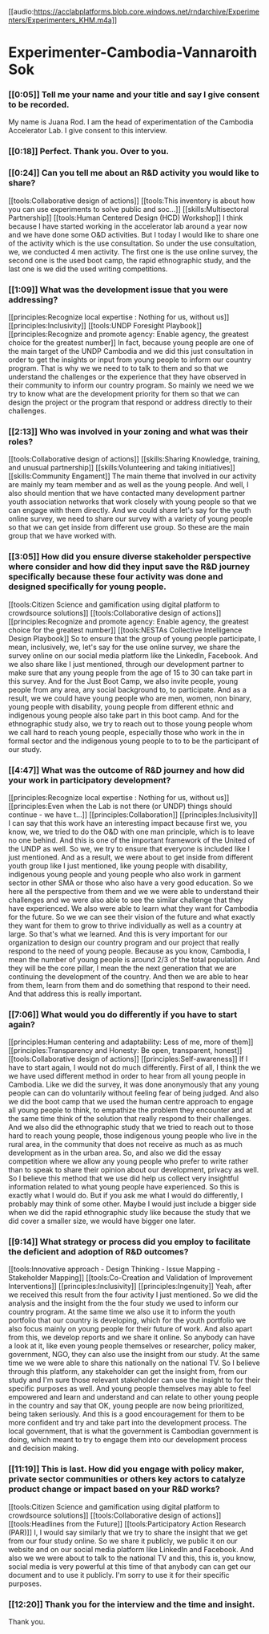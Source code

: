 [[audio:https://acclabplatforms.blob.core.windows.net/rndarchive/Experimenters/Experimenters_KHM.m4a]]

# Experimenter-Cambodia-Vannaroith Sok

### [[0:05]] Tell me your name and your title and say I give consent to be recorded\.

My name is Juana Rod\. I am the head of experimentation of the Cambodia Accelerator Lab\. I give consent to this interview\.

### [[0:18]] Perfect\. Thank you\. Over to you\.

### [[0:24]] Can you tell me about an R&D activity you would like to share?

[[tools:Collaborative design of actions]]
[[tools:This inventory is about how you can use experiments to solve public and soc…]]
[[skills:Multisectoral Partnership]]
[[tools:Human Centered Design (HCD) Workshop]]
I think because I have started working in the accelerator lab around a year now and we have done some O&D activities\. But I today I would like to share one of the activity which is the use consultation\. So under the use consultation, we, we conducted 4 men activity\. The first one is the use online survey, the second one is the used boot camp, the rapid ethnographic study, and the last one is we did the used writing competitions\.

### [[1:09]] What was the development issue that you were addressing?

[[principles:Recognize local expertise : Nothing for us, without us]]
[[principles:Inclusivity]]
[[tools:UNDP Foresight Playbook]]
[[principles:Recognize and promote agency: Enable agency, the greatest choice for the greatest number]]
In fact, because young people are one of the main target of the UNDP Cambodia and we did this just consultation in order to get the insights or input from young people to inform our country program\. That is why we we need to to talk to them and so that we understand the challenges or the experience that they have observed in their community to inform our country program\. So mainly we need we we try to know what are the development priority for them so that we can design the project or the program that respond or address directly to their challenges\.

### [[2:13]] Who was involved in your zoning and what was their roles?

[[tools:Collaborative design of actions]]
[[skills:Sharing Knowledge, training, and unusual partnership]]
[[skills:Volunteering and taking initiatives]]
[[skills:Community Engament]]
The main theme that involved in our activity are mainly my team member and as well as the young people\. And well, I also should mention that we have contacted many development partner youth association networks that work closely with young people so that we can engage with them directly\. And we could share let's say for the youth online survey, we need to share our survey with a variety of young people so that we can get inside from different use group\. So these are the main group that we have worked with\.

### [[3:05]] How did you ensure diverse stakeholder perspective where consider and how did they input save the R&D journey specifically because these four activity was done and designed specifically for young people\.

[[tools:Citizen Science and gamification using digital platform to crowdsource solutions]]
[[tools:Collaborative design of actions]]
[[principles:Recognize and promote agency: Enable agency, the greatest choice for the greatest number]]
[[tools:NESTAs Collective Intelligence Design Playbook]]
So to ensure that the group of young people participate, I mean, inclusively, we, let's say for the use online survey, we share the survey online on our social media platform like the LinkedIn, Facebook\. And we also share like I just mentioned, through our development partner to make sure that any young people from the age of 15 to 30 can take part in this survey\. And for the Just Boot Camp, we also invite people, young people from any area, any social background to, to participate\. And as a result, we we could have young people who are men, women, non binary, young people with disability, young people from different ethnic and indigenous young people also take part in this boot camp\. And for the ethnographic study also, we try to reach out to those young people whom we call hard to reach young people, especially those who work in the in formal sector and the indigenous young people to to to be the participant of our study\.

### [[4:47]] What was the outcome of R&D journey and how did your work in participatory development?

[[principles:Recognize local expertise : Nothing for us, without us]]
[[principles:Even when the Lab is not there (or UNDP) things should continue - we have t…]]
[[principles:Collaboration]]
[[principles:Inclusivity]]
I can say that this work have an interesting impact because first we, you know, we, we tried to do the O&D with one man principle, which is to leave no one behind\. And this is one of the important framework of the United of the UNDP as well\. So we, we try to ensure that everyone is included like I just mentioned\. And as a result, we were about to get inside from different youth group like I just mentioned, like young people with disability, indigenous young people and young people who also work in garment sector in other SMA or those who also have a very good education\. So we here all the perspective from them and we we were able to understand their challenges and we were also able to see the similar challenge that they have experienced\. We also were able to learn what they want for Cambodia for the future\. So we we can see their vision of the future and what exactly they want for them to grow to thrive individually as well as a country at large\. So that's what we learned\. And this is very important for our organization to design our country program and our project that really respond to the need of young people\. Because as you know, Cambodia, I mean the number of young people is around 2/3 of the total population\. And they will be the core pillar, I mean the the next generation that we are continuing the development of the country\. And then we are able to hear from them, learn from them and do something that respond to their need\. And that address this is really important\.

### [[7:06]] What would you do differently if you have to start again?

[[principles:Human centering and adaptability: Less of me, more of them]]
[[principles:Transparency and Honesty: Be open, transparent, honest]]
[[tools:Collaborative design of actions]]
[[principles:Self-awareness]]
If I have to start again, I would not do much differently\. First of all, I think the we we have used different method in order to hear from all young people in Cambodia\. Like we did the survey, it was done anonymously that any young people can can do voluntarily without feeling fear of being judged\. And also we did the boot camp that we used the human centre approach to engage all young people to think, to empathize the problem they encounter and at the same time think of the solution that really respond to their challenges\. And we also did the ethnographic study that we tried to reach out to those hard to reach young people, those indigenous young people who live in the rural area, in the community that does not receive as much as as much development as in the urban area\. So, and also we did the essay competition where we allow any young people who prefer to write rather than to speak to share their opinion about our development, privacy as well\. So I believe this method that we use did help us collect very insightful information related to what young people have experienced\. So this is exactly what I would do\. But if you ask me what I would do differently, I probably may think of some other\. Maybe I would just include a bigger side when we did the rapid ethnographic study like because the study that we did cover a smaller size, we would have bigger one later\.

### [[9:14]] What strategy or process did you employ to facilitate the deficient and adoption of R&D outcomes?

[[tools:Innovative approach - Design Thinking - Issue Mapping - Stakeholder Mapping]]
[[tools:Co-Creation and Validation of Improvement Interventions]]
[[principles:Inclusivity]]
[[principles:Ingenuity]]
Yeah, after we received this result from the four activity I just mentioned\. So we did the analysis and the insight from the the four study we used to inform our country program\. At the same time we also use it to inform the youth portfolio that our country is developing, which for the youth portfolio we also focus mainly on young people for their future of work\. And also apart from this, we develop reports and we share it online\. So anybody can have a look at it, like even young people themselves or researcher, policy maker, government, NGO, they can also use the insight from our study\. At the same time we we were able to share this nationally on the national TV\. So I believe through this platform, any stakeholder can get the insight from, from our study and I'm sure those relevant stakeholder can use the insight to for their specific purposes as well\. And young people themselves may able to feel empowered and learn and understand and can relate to other young people in the country and say that OK, young people are now being prioritized, being taken seriously\. And this is a good encouragement for them to be more confident and try and take part into the development process\. The local government, that is what the government is Cambodian government is doing, which meant to try to engage them into our development process and decision making\.

### [[11:19]] This is last\. How did you engage with policy maker, private sector communities or others key actors to catalyze product change or impact based on your R&D works?

[[tools:Citizen Science and gamification using digital platform to crowdsource solutions]]
[[tools:Collaborative design of actions]]
[[tools:Headlines from the Future]]
[[tools:Participatory Action Research (PAR)]]
I, I would say similarly that we try to share the insight that we get from our four study online\. So we share it publicly, we public it on our website and on our social media platform like LinkedIn and Facebook\. And also we we were about to talk to the national TV and this, this is, you know, social media is very powerful at this time of that anybody can can get our document and to use it publicly\. I'm sorry to use it for their specific purposes\.

### [[12:20]] Thank you for the interview and the time and insight\.

Thank you\.
